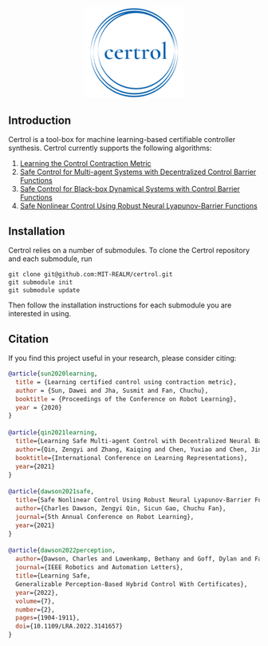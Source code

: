 <div align="center">
    <img src="resources/logo.png" width="200"/>
</div>

## Introduction

Certrol is a tool-box for machine learning-based certifiable controller synthesis. Certrol currently supports the following algorithms:

1. [Learning the Control Contraction Metric](./ccm)
2. [Safe Control for Multi-agent Systems with Decentralized Control Barrier Functions](./macbf)
3. [Safe Control for Black-box Dynamical Systems with Control Barrier Functions](./sablas)
4. [Safe Nonlinear Control Using Robust Neural Lyapunov-Barrier Functions](./neural_clbf)

## Installation

Certrol relies on a number of submodules. To clone the Certrol repository and each submodule, run
```
git clone git@github.com:MIT-REALM/certrol.git
git submodule init
git submodule update
```

Then follow the installation instructions for each submodule you are interested in using.

## Citation

If you find this project useful in your research, please consider citing:

```bibtex
@article{sun2020learning,
  title = {Learning certified control using contraction metric},
  author = {Sun, Dawei and Jha, Susmit and Fan, Chuchu},
  booktitle = {Proceedings of the Conference on Robot Learning},
  year = {2020}
}

@article{qin2021learning,
  title={Learning Safe Multi-agent Control with Decentralized Neural Barrier Certificates },
  author={Qin, Zengyi and Zhang, Kaiqing and Chen, Yuxiao and Chen, Jingkai and Fan, Chuchu},
  booktitle={International Conference on Learning Representations},
  year={2021}
}

@article{dawson2021safe,
  title={Safe Nonlinear Control Using Robust Neural Lyapunov-Barrier Functions},
  author={Charles Dawson, Zengyi Qin, Sicun Gao, Chuchu Fan},
  journal={5th Annual Conference on Robot Learning},
  year={2021}
}

@article{dawson2022perception,
  author={Dawson, Charles and Lowenkamp, Bethany and Goff, Dylan and Fan, Chuchu},
  journal={IEEE Robotics and Automation Letters},
  title={Learning Safe,
  Generalizable Perception-Based Hybrid Control With Certificates},
  year={2022},
  volume={7},
  number={2},
  pages={1904-1911},
  doi={10.1109/LRA.2022.3141657}
}
```
